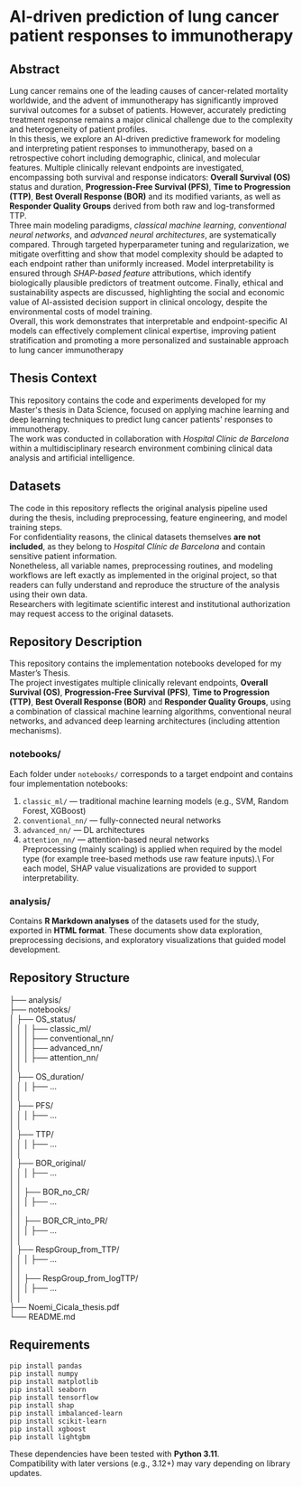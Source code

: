 # AI-driven prediction of lung cancer patient responses to immunotherapy

## Abstract
Lung cancer remains one of the leading causes of cancer-related mortality worldwide, and
the advent of immunotherapy has significantly improved survival outcomes for a subset
of patients. However, accurately predicting treatment response remains a major clinical
challenge due to the complexity and heterogeneity of patient profiles.  
In this thesis, we explore an AI-driven predictive framework for modeling and interpreting patient responses to immunotherapy, based on a retrospective cohort including demographic, clinical, and molecular features. Multiple clinically relevant endpoints are
investigated, encompassing both survival and response indicators: **Overall Survival
(OS)** status and duration, **Progression-Free Survival (PFS)**, **Time to Progression
(TTP)**, **Best Overall Response (BOR)** and its modified variants, as well as **Responder Quality Groups** derived from both raw and log-transformed TTP.  
Three main modeling paradigms, *classical machine learning*, *conventional neural
networks*, and *advanced neural architectures*, are systematically compared. Through
targeted hyperparameter tuning and regularization, we mitigate overfitting and show that
model complexity should be adapted to each endpoint rather than uniformly increased.
Model interpretability is ensured through *SHAP-based feature* attributions, which
identify biologically plausible predictors of treatment outcome. Finally, ethical and sustainability aspects are discussed, highlighting the social and economic value of AI-assisted decision support in clinical oncology, despite the environmental costs of model training.  
Overall, this work demonstrates that interpretable and endpoint-specific AI models can
effectively complement clinical expertise, improving patient stratification and promoting
a more personalized and sustainable approach to lung cancer immunotherapy

## Thesis Context
This repository contains the code and experiments developed for my Master's thesis in Data Science, focused on applying machine learning and deep learning techniques to predict lung cancer patients' responses to immunotherapy.  
The work was conducted in collaboration with *Hospital Clínic de Barcelona* within a multidisciplinary research environment combining clinical data analysis and artificial intelligence.

## Datasets
The code in this repository reflects the original analysis pipeline used during the thesis, including preprocessing, feature engineering, and model training steps.  
For confidentiality reasons, the clinical datasets themselves **are not included**, as they belong to *Hospital Clínic de Barcelona* and contain sensitive patient information.  
Nonetheless, all variable names, preprocessing routines, and modeling workflows are left exactly as implemented in the original project, so that readers can fully understand and reproduce the structure of the analysis using their own data.  
Researchers with legitimate scientific interest and institutional authorization may request access to the original datasets.  

## Repository Description
This repository contains the implementation notebooks developed for my Master’s Thesis.  
The project investigates multiple clinically relevant endpoints, **Overall Survival (OS)**, **Progression-Free Survival (PFS)**, **Time to Progression (TTP)**, **Best Overall Response (BOR)** and **Responder Quality Groups**, using a combination of classical machine learning algorithms, conventional neural networks, and advanced deep learning architectures (including attention mechanisms).  
### notebooks/
Each folder under `notebooks/` corresponds to a target endpoint and contains four implementation notebooks:  
1. `classic_ml/` — traditional machine learning models (e.g., SVM, Random Forest, XGBoost)
2. `conventional_nn/` — fully-connected neural networks  
3. `advanced_nn/` — DL architectures   
4. `attention_nn/` — attention-based neural networks  
Preprocessing (mainly scaling) is applied when required by the model type (for example tree-based methods use raw feature inputs).\\
For each model, SHAP value visualizations are provided to support interpretability.
### analysis/
Contains **R Markdown analyses** of the datasets used for the study, exported in **HTML format**. These documents show data exploration, preprocessing decisions, and exploratory visualizations that guided model development.

## Repository Structure
├── analysis/   
├── notebooks/  
│ ├── OS_status/  
│ │ │ ├── classic_ml/  
│ │ │ ├── conventional_nn/  
│ │ │ ├── advanced_nn/  
│ │ │ ├── attention_nn/  
│ │   
│ ├── OS_duration/   
│ │ │ ├── ...  
│ │    
│ ├── PFS/  
│ │ │ ├── ...  
│ │  
│ ├── TTP/  
│ │ │ ├── ...  
│ │  
│ ├── BOR_original/  
│ │ │ ├── ...  
│ │   
│ │ ├── BOR_no_CR/  
│ │ │ ├── ...  
│ │   
│ │ ├── BOR_CR_into_PR/  
│ │ │ ├── ...  
│ │  
│ ├── RespGroup_from_TTP/  
│ │ │ ├── ...  
│ │   
│ │ ├── RespGroup_from_logTTP/  
│ │ │ ├── ...  
│ │   
├── Noemi_Cicala_thesis.pdf  
└── README.md  

## Requirements
```
pip install pandas
pip install numpy
pip install matplotlib
pip install seaborn
pip install tensorflow
pip install shap
pip install imbalanced-learn
pip install scikit-learn
pip install xgboost
pip install lightgbm
```
These dependencies have been tested with **Python 3.11**.  
Compatibility with later versions (e.g., 3.12+) may vary depending on library updates.
